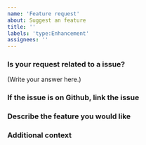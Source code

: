 ```yaml
---
name: 'Feature request'
about: Suggest an feature
title: ''
labels: 'type:Enhancement'
assignees: ''
---
```


### Is your request related to a issue?

<!--
  Provide a clear and concise description of the issue.
-->

(Write your answer here.)

### If the issue is on Github, link the issue

<!--
  Example #1 or URL to Issue.
-->

### Describe the feature you would like

<!--
  Provide a clear and concise description of the feature.
-->

### Additional context

<!--
  Anything else?
-->


